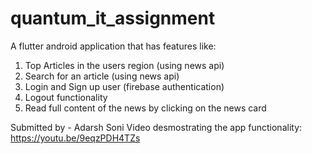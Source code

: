 # quantum_it_assignment

A flutter android application that has features like:
1. Top Articles in the users region (using news api)
2. Search for an article (using news api)
3. Login and Sign up user (firebase authentication)
4. Logout functionality 
5. Read full content of the news by clicking on the news card

Submitted by - Adarsh Soni
Video desmostrating the app functionality:
https://youtu.be/9eqzPDH4TZs

